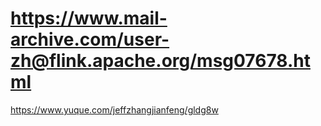 # https://www.mail-archive.com/user-zh@flink.apache.org/msg07678.html

https://www.yuque.com/jeffzhangjianfeng/gldg8w